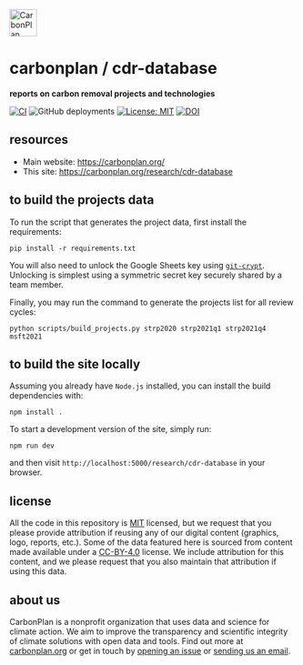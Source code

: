 <p align="left" >
<a href='https://carbonplan.org'>
<picture>
  <source media="(prefers-color-scheme: dark)" srcset="https://carbonplan-assets.s3.amazonaws.com/monogram/light-small.png">
  <img alt="CarbonPlan monogram." height="48" src="https://carbonplan-assets.s3.amazonaws.com/monogram/dark-small.png">
</picture>
</a>
</p>

# carbonplan / cdr-database

**reports on carbon removal projects and technologies**

[![CI](https://github.com/carbonplan/cdr-database/actions/workflows/main.yml/badge.svg)](https://github.com/carbonplan/cdr-database/actions/workflows/main.yml)
![GitHub deployments](https://img.shields.io/github/deployments/carbonplan/cdr-database/production?label=vercel)
[![License: MIT](https://img.shields.io/badge/License-MIT-blue.svg)](https://opensource.org/licenses/MIT)
[![DOI](https://zenodo.org/badge/252217021.svg)](https://zenodo.org/badge/latestdoi/252217021)

## resources

- Main website: https://carbonplan.org/
- This site: https://carbonplan.org/research/cdr-database

## to build the projects data

To run the script that generates the project data, first install the requirements:

```shell
pip install -r requirements.txt
```

You will also need to unlock the Google Sheets key using [`git-crypt`](https://github.com/AGWA/git-crypt). Unlocking is simplest using a symmetric secret key securely shared by a team member.

Finally, you may run the command to generate the projects list for all review cycles:

```shell
python scripts/build_projects.py strp2020 strp2021q1 strp2021q4 msft2021
```

## to build the site locally

Assuming you already have `Node.js` installed, you can install the build dependencies with:

```shell
npm install .
```

To start a development version of the site, simply run:

```shell
npm run dev
```

and then visit `http://localhost:5000/research/cdr-database` in your browser.

## license

All the code in this repository is [MIT](https://choosealicense.com/licenses/mit/) licensed, but we request that you please provide attribution if reusing any of our digital content (graphics, logo, reports, etc.). Some of the data featured here is sourced from content made available under a [CC-BY-4.0](https://choosealicense.com/licenses/cc-by-4.0/) license. We include attribution for this content, and we please request that you also maintain that attribution if using this data.

## about us

CarbonPlan is a nonprofit organization that uses data and science for climate action. We aim to improve the transparency and scientific integrity of climate solutions with open data and tools. Find out more at [carbonplan.org](https://carbonplan.org/) or get in touch by [opening an issue](https://github.com/carbonplan/cdr-database/issues/new) or [sending us an email](mailto:hello@carbonplan.org).
